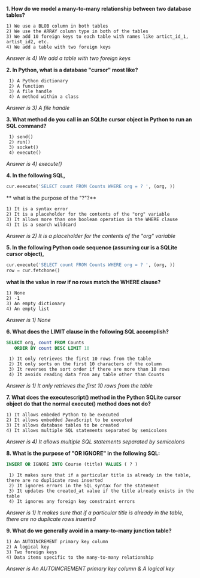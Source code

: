 **1. How do we model a many-to-many relationship between two database tables?**

    1) We use a BLOB column in both tables
    2) We use the ARRAY column type in both of the tables
    3) We add 10 foreign keys to each table with names like artict_id_1, artist_id2, etc.
    4) We add a table with two foreign keys

_Answer is 4) We add a table with two foreign keys_

**2. In Python, what is a database "cursor" most like?**

     1) A Python dictionary
     2) A function
     3) A file handle
     4) A method within a class

_Answer is 3) A file handle_

**3. What method do you call in an SQLIte cursor object in Python to run an SQL command?**

     1) send()
     2) run()
     3) socket()
     4) execute()

_Answer is 4) execute()_

**4. In the following SQL,**
```Python
cur.execute('SELECT count FROM Counts WHERE org = ? ', (org, ))
```
** what is the purpose of the "?"?**

    1) It is a syntax error
    2) It is a placeholder for the contents of the "org" variable
    3) It allows more than one boolean operation in the WHERE clause
    4) It is a search wildcard

_Answer is 2) It is a placeholder for the contents of the "org" variable_

**5. In the following Python code sequence (assuming cur is a SQLite cursor object),**
```Python
cur.execute('SELECT count FROM Counts WHERE org = ? ', (org, ))
row = cur.fetchone()
```
**what is the value in row if no rows match the WHERE clause?**

    1) None
    2) -1
    3) An empty dictionary
    4) An empty list

_Answer is 1) None_

**6. What does the LIMIT clause in the following SQL accomplish?**
```SQL
SELECT org, count FROM Counts
   ORDER BY count DESC LIMIT 10
```

     1) It only retrieves the first 10 rows from the table
     2) It only sorts on the first 10 characters of the column
     3) It reverses the sort order if there are more than 10 rows
     4) It avoids reading data from any table other than Counts

_Answer is 1) It only retrieves the first 10 rows from the table_

**7. What does the executescript() method in the Python SQLite cursor object do that the normal execute() method does not do?**

    1) It allows embeded Python to be executed
    2) It allows embedded JavaScript to be executed
    3) It allows database tables to be created
    4) It allows multiple SQL statements separated by semicolons

_Answer is 4) It allows multiple SQL statements separated by semicolons_

**8. What is the purpose of "OR IGNORE" in the following SQL:**
```SQL
INSERT OR IGNORE INTO Course (title) VALUES ( ? )
```
     1) It makes sure that if a particular title is already in the table, there are no duplicate rows inserted
     2) It ignores errors in the SQL syntax for the statement
     3) It updates the created_at value if the title already exists in the table
     4) It ignores any foreign key constraint errors

_Answer is 1) It makes sure that if a particular title is already in the table, there are no duplicate rows inserted_

**9. What do we generally avoid in a many-to-many junction table?**

    1) An AUTOINCREMENT primary key column
    2) A logical key
    3) Two foreign keys
    4) Data items specific to the many-to-many relationship

  _Answer is An AUTOINCREMENT primary key column & A logical key_
